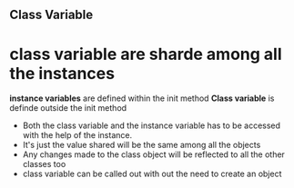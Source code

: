 ## Class Variable
# class variable are sharde among all the instances

**instance variables** are defined within the init method
**Class variable** is definde outside the init method


 - Both the class variable and the instance variable has to be accessed with the help of the instance. 
 - It's just the value shared will be the same among all the objects
 - Any changes made to the class object will be reflected to all the other classes too
 - class variable can be called out with out the need to create an object 
